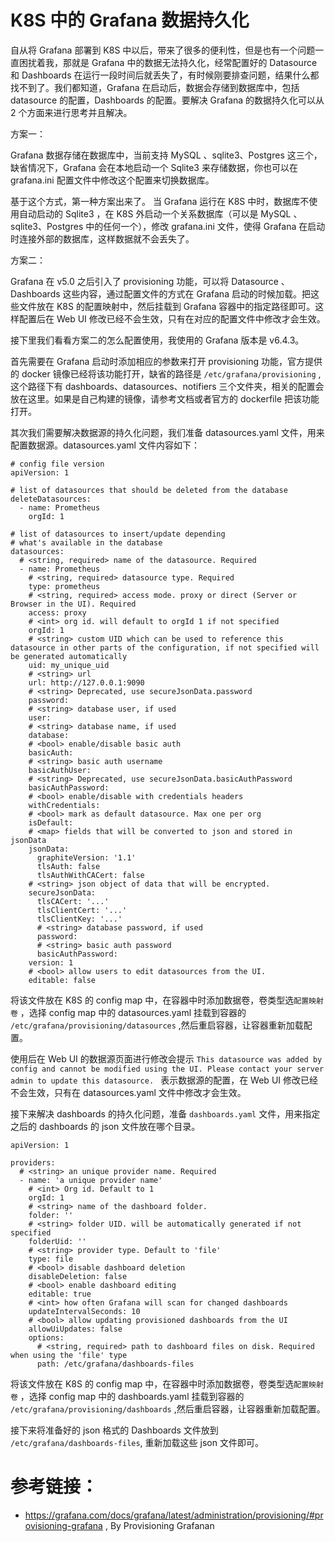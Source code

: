 # K8S 中的 Grafana 数据持久化

自从将 Grafana 部署到 K8S 中以后，带来了很多的便利性，但是也有一个问题一直困扰着我，那就是 Grafana 中的数据无法持久化，经常配置好的 Datasource 和 Dashboards 在运行一段时间后就丢失了，有时候刚要排查问题，结果什么都找不到了。我们都知道，Grafana 在启动后，数据会存储到数据库中，包括 datasource 的配置，Dashboards 的配置。要解决 Grafana 的数据持久化可以从 2 个方面来进行思考并且解决。

方案一：

Grafana 数据存储在数据库中，当前支持 MySQL 、sqlite3、Postgres 这三个，缺省情况下，Grafana 会在本地启动一个 Sqlite3 来存储数据，你也可以在 grafana.ini 配置文件中修改这个配置来切换数据库。

基于这个方式，第一种方案出来了。 当 Grafana 运行在 K8S 中时，数据库不使用自动启动的 Sqlite3 ，在 K8S 外启动一个关系数据库（可以是 MySQL 、sqlite3、Postgres 中的任何一个），修改 grafana.ini 文件，使得 Grafana 在启动时连接外部的数据库，这样数据就不会丢失了。

方案二：

Grafana 在 v5.0 之后引入了 provisioning 功能，可以将 Datasource 、Dashboards 这些内容，通过配置文件的方式在 Grafana 启动的时候加载。把这些文件放在 K8S 的配置映射中，然后挂载到 Grafana 容器中的指定路径即可。这样配置后在 Web UI 修改已经不会生效，只有在对应的配置文件中修改才会生效。

接下里我们看看方案二的怎么配置使用，我使用的 Grafana 版本是 v6.4.3。

首先需要在 Grafana 启动时添加相应的参数来打开 provisioning 功能，官方提供的 docker 镜像已经将该功能打开，缺省的路径是 `/etc/grafana/provisioning` ,这个路径下有 dashboards、datasources、notifiers 三个文件夹，相关的配置会放在这里。如果是自己构建的镜像，请参考文档或者官方的 dockerfile 把该功能打开。

其次我们需要解决数据源的持久化问题，我们准备 datasources.yaml 文件，用来配置数据源。datasources.yaml 文件内容如下：

```
# config file version
apiVersion: 1

# list of datasources that should be deleted from the database
deleteDatasources:
  - name: Prometheus
    orgId: 1

# list of datasources to insert/update depending
# what's available in the database
datasources:
  # <string, required> name of the datasource. Required
  - name: Prometheus
    # <string, required> datasource type. Required
    type: prometheus
    # <string, required> access mode. proxy or direct (Server or Browser in the UI). Required
    access: proxy
    # <int> org id. will default to orgId 1 if not specified
    orgId: 1
    # <string> custom UID which can be used to reference this datasource in other parts of the configuration, if not specified will be generated automatically
    uid: my_unique_uid
    # <string> url
    url: http://127.0.0.1:9090
    # <string> Deprecated, use secureJsonData.password
    password:
    # <string> database user, if used
    user:
    # <string> database name, if used
    database:
    # <bool> enable/disable basic auth
    basicAuth:
    # <string> basic auth username
    basicAuthUser:
    # <string> Deprecated, use secureJsonData.basicAuthPassword
    basicAuthPassword:
    # <bool> enable/disable with credentials headers
    withCredentials:
    # <bool> mark as default datasource. Max one per org
    isDefault:
    # <map> fields that will be converted to json and stored in jsonData
    jsonData:
      graphiteVersion: '1.1'
      tlsAuth: false
      tlsAuthWithCACert: false
    # <string> json object of data that will be encrypted.
    secureJsonData:
      tlsCACert: '...'
      tlsClientCert: '...'
      tlsClientKey: '...'
      # <string> database password, if used
      password:
      # <string> basic auth password
      basicAuthPassword:
    version: 1
    # <bool> allow users to edit datasources from the UI.
    editable: false
```

将该文件放在 K8S 的 config map 中，在容器中时添加数据卷，卷类型选`配置映射卷` ，选择 config map 中的 datasources.yaml 挂载到容器的 `/etc/grafana/provisioning/datasources` ,然后重启容器，让容器重新加载配置。

使用后在 Web UI 的数据源页面进行修改会提示 `This datasource was added by config and cannot be modified using the UI. Please contact your server admin to update this datasource. ` 表示数据源的配置，在 Web UI 修改已经不会生效，只有在 datasources.yaml 文件中修改才会生效。

接下来解决 dashboards 的持久化问题，准备 `dashboards.yaml` 文件，用来指定之后的 dashboards 的 json 文件放在哪个目录。

```
apiVersion: 1

providers:
  # <string> an unique provider name. Required
  - name: 'a unique provider name'
    # <int> Org id. Default to 1
    orgId: 1
    # <string> name of the dashboard folder.
    folder: ''
    # <string> folder UID. will be automatically generated if not specified
    folderUid: ''
    # <string> provider type. Default to 'file'
    type: file
    # <bool> disable dashboard deletion
    disableDeletion: false
    # <bool> enable dashboard editing
    editable: true
    # <int> how often Grafana will scan for changed dashboards
    updateIntervalSeconds: 10
    # <bool> allow updating provisioned dashboards from the UI
    allowUiUpdates: false
    options:
      # <string, required> path to dashboard files on disk. Required when using the 'file' type
      path: /etc/grafana/dashboards-files
```

将该文件放在 K8S 的 config map 中，在容器中时添加数据卷，卷类型选`配置映射卷` ，选择 config map 中的 dashboards.yaml 挂载到容器的 `/etc/grafana/provisioning/dashboards` ,然后重启容器，让容器重新加载配置。

接下来将准备好的 json 格式的 Dashboards 文件放到 `/etc/grafana/dashboards-files`,  重新加载这些 json 文件即可。

# 参考链接：

* https://grafana.com/docs/grafana/latest/administration/provisioning/#provisioning-grafana , By Provisioning Grafanan
